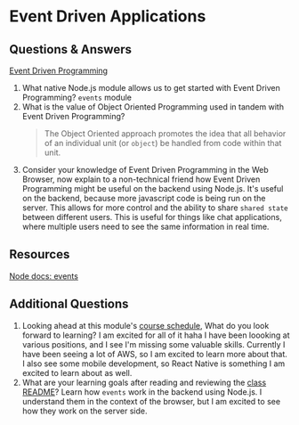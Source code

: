 # Event Driven Applications

## Questions & Answers

[Event Driven Programming](https://www.digitalocean.com/community/tutorials/nodejs-event-driven-programming)

1. What native Node.js module allows us to get started with Event Driven Programming?
`events` module
2. What is the value of Object Oriented Programming used in tandem with Event Driven
Programming?
    > The Object Oriented approach promotes the idea that all behavior of an individual
unit (or `object`) be handled from code within that unit.
3. Consider your knowledge of Event Driven Programming in the Web Browser, now explain
to a non-technical friend how Event Driven Programming might be useful on the backend
using Node.js.
It's useful on the backend, because more javascript code is being run on the server.
This allows for more control and the ability to share `shared state` between different
users. This is useful for things like chat applications, where multiple users need
to see the same information in real time.

## Resources

[Node docs: events](https://nodejs.org/dist/latest-v14.x/docs/api/events.html)

## Additional Questions

1. Looking ahead at this module's [course schedule](https://codefellows.github.io/code-401-javascript-guide/curriculum/#module-3),
What do you look forward to learning?
I am excited for all of it haha I have been loooking at various positions, and
I see I'm missing some valuable skills. Currently I have been seeing a lot of AWS,
so I am excited to learn more about that. I also see some mobile development, so
React Native is something I am excited to learn about as well.
2. What are your learning goals after reading and reviewing the [class README](https://codefellows.github.io/code-401-javascript-guide/curriculum/class-11/)?
Learn how `events` work in the backend using Node.js. I understand them in the context
of the browser, but I am excited to see how they work on the server side.
